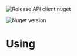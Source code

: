 ![Release API client nuget](https://github.com/MyJetWallet/MyJetWallet.Connector.B2C2/workflows/Release%20API%20client%20nuget/badge.svg)

![Nuget version](https://img.shields.io/nuget/v/MyJetWallet.Connector.B2C2?label=MyJetWallet.Connector.B2C2&style=social)

# Using